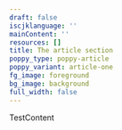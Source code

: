 ```yaml
---
draft: false
iscjklanguage: ''
mainContent: ''
resources: []
title: The article section
poppy_type: poppy-article
poppy_variant: article-one
fg_image: foreground
bg_image: background
full_width: false
---
```


TestContent

